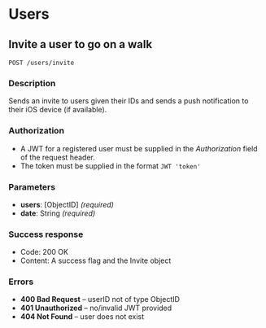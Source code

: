# Users

## Invite a user to go on a walk

```
POST /users/invite
```

### Description

Sends an invite to users given their IDs and sends a push notification to their iOS device (if available).

### Authorization

- A JWT for a registered user must be supplied in the _Authorization_ field of the request header.
- The token must be supplied in the format `JWT 'token'`

### Parameters

- **users**: [ObjectID] _(required)_
- **date**: String _(required)_

### Success response

- Code: 200 OK
- Content: A success flag and the Invite object

### Errors

- **400 Bad Request** – userID not of type ObjectID
- **401 Unauthorized** – no/invalid JWT provided
- **404 Not Found** – user does not exist
